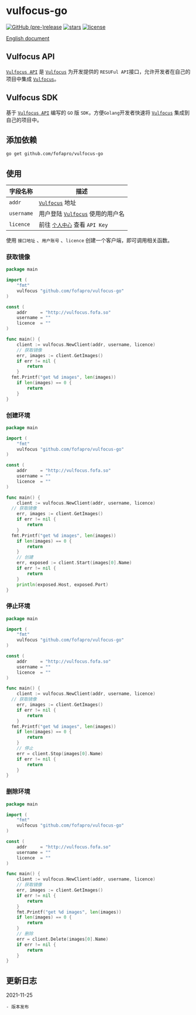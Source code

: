 # vulfocus-go

[![GitHub (pre-)release](https://img.shields.io/github/release/fofapro/vulfocus-go/all.svg)](https://github.com/fofapro/vulfocus-go/releases) [![stars](https://img.shields.io/github/stars/fofapro/vulfocus-go.svg)](https://github.com/fofapro/vulfocus-go/stargazers) [![license](https://img.shields.io/github/license/fofapro/vulfocus-go.svg)](https://github.com/fofapro/vulfocus-go/blob/master/LICENSE)

[English document](https://github.com/fofapro/vulfocus-go/blob/master/README.md)

## Vulfocus API

[`Vulfocus API`](https://fofapro.github.io/vulfocus/#/VULFOCUSAPI) 是  [`Vulfocus`](http://vulfocus.io/) 为开发提供的 `RESUFul API`接口，允许开发者在自己的项目中集成 [`Vulfocus`](http://vulfocus.io)。

## Vulfocus SDK

基于 [`Vulfocus API`](https://fofapro.github.io/vulfocus/#/VULFOCUSAPI) 编写的 `GO` 版 `SDK`，方便`Golang`开发者快速将  [`Vulfocus`](http://vulfocus.io/) 集成到自己的项目中。


## 添加依赖

```bash
go get github.com/fofapro/vulfocus-go
```

## 使用

|字段名称|描述|
| ---- | ---- |
|`addr`|[`Vulfocus`](http://vulfocus.io/) 地址|
|`username`|用户登陆 [`Vulfocus`](http://vulfocus.io/) 使用的用户名|
|`licence`|前往 [`个人中心`](http://vulfocus.fofa.so/#/profile/index) 查看 `API Key`|

使用 `接口地址` 、`用户账号` 、`licence` 创建一个客户端，即可调用相关函数。

### 获取镜像

```go
package main

import (
	"fmt"
	vulfocus "github.com/fofapro/vulfocus-go"
)

const (
	addr     = "http://vulfocus.fofa.so"
	username = ""
	licence  = ""
)

func main() {
	client := vulfocus.NewClient(addr, username, licence)
	// 获取镜像
	err, images := client.GetImages()
	if err != nil {
		return
	}
  fmt.Printf("get %d images", len(images))
	if len(images) == 0 {
		return
	}
}
```

### 创建环境

```go
package main

import (
	"fmt"
	vulfocus "github.com/fofapro/vulfocus-go"
)

const (
	addr     = "http://vulfocus.fofa.so"
	username = ""
	licence  = ""
)

func main() {
	client := vulfocus.NewClient(addr, username, licence)
  // 获取镜像
	err, images := client.GetImages()
	if err != nil {
		return
	}
  fmt.Printf("get %d images", len(images))
	if len(images) == 0 {
		return
	}
	// 创建
	err, exposed := client.Start(images[0].Name)
	if err != nil {
		return
	}
	println(exposed.Host, exposed.Port)
}
```

### 停止环境

```go
package main

import (
	"fmt"
	vulfocus "github.com/fofapro/vulfocus-go"
)

const (
	addr     = "http://vulfocus.fofa.so"
	username = ""
	licence  = ""
)

func main() {
	client := vulfocus.NewClient(addr, username, licence)
  // 获取镜像
	err, images := client.GetImages()
	if err != nil {
		return
	}
  fmt.Printf("get %d images", len(images))
	if len(images) == 0 {
		return
	}
	// 停止
	err = client.Stop(images[0].Name)
	if err != nil {
		return
	}
}
```

### 删除环境

```go
package main

import (
	"fmt"
	vulfocus "github.com/fofapro/vulfocus-go"
)

const (
	addr     = "http://vulfocus.fofa.so"
	username = ""
	licence  = ""
)

func main() {
	client := vulfocus.NewClient(addr, username, licence)
	// 获取镜像
	err, images := client.GetImages()
	if err != nil {
		return
	}
	fmt.Printf("get %d images", len(images))
	if len(images) == 0 {
		return
	}
	// 删除
	err = client.Delete(images[0].Name)
	if err != nil {
		return
	}
}
```

## 更新日志

2021-11-25

```
- 版本发布
```

